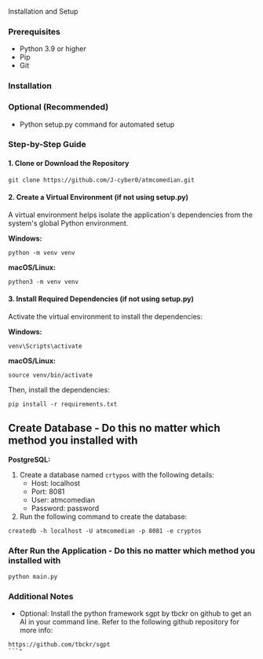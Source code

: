 Installation and Setup

### Prerequisites

* Python 3.9 or higher
* Pip
* Git

### Installation

### Optional (Recommended)

* Python setup.py command for automated setup



### Step-by-Step Guide

#### 1. Clone or Download the Repository

```
git clone https://github.com/J-cyber0/atmcomedian.git
```


#### 2. Create a Virtual Environment (if not using setup.py)

A virtual environment helps isolate the application's dependencies from the system's global Python environment.

**Windows:**

```
python -m venv venv
```

**macOS/Linux:**

```
python3 -m venv venv
```

#### 3. Install Required Dependencies (if not using setup.py)

Activate the virtual environment to install the dependencies:

**Windows:**

```
venv\Scripts\activate
```

**macOS/Linux:**

```
source venv/bin/activate
```

Then, install the dependencies:

```
pip install -r requirements.txt
```

## Create Database - Do this no matter which method you installed with

**PostgreSQL:**

1. Create a database named `crtypos` with the following details:
   * Host: localhost
   * Port: 8081
   * User: atmcomedian
   * Password: password
2. Run the following command to create the database:

```
createdb -h localhost -U atmcomedian -p 8081 -e cryptos
```

### After Run the Application - Do this no matter which method you installed with

```
python main.py
```

### Additional Notes

* Optional: Install the python framework sgpt by tbckr on github to get an AI in your command line. Refer to the following github repository for more info:

 ```
 https://github.com/tbckr/sgpt
 ```"